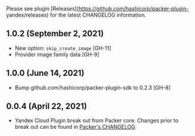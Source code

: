 Please see plugin [Releases](https://github.com/hashicorp/packer-plugin- yandex/releases) for the latest CHANGELOG information.

## 1.0.2 (September 2, 2021)

* New option: `skip_create_image` [GH-11]
* Provider image family data [GH-9]

## 1.0.0 (June 14, 2021)

* Bump github.com/hashicorp/packer-plugin-sdk to 0.2.3 [GH-8]

## 0.0.4 (April 22, 2021)

* Yandex Cloud Plugin break out from Packer core. Changes prior to break out can be found in [Packer's CHANGELOG](https://github.com/hashicorp/packer/blob/master/CHANGELOG.md).
